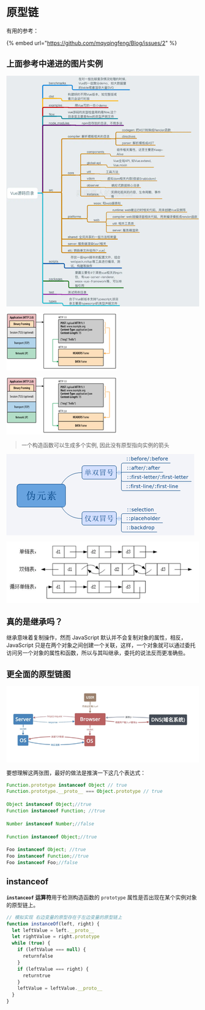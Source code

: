 # 原型链

有用的参考：

{% embed url="https://github.com/mqyqingfeng/Blog/issues/2" %}

## 上面参考中递进的图片实例

![&#x6784;&#x9020;&#x51FD;&#x6570;&#x548C;&#x5B9E;&#x4F8B;&#x539F;&#x578B;](../.gitbook/assets/image%20%2894%29.png)

![&#x6BCF;&#x4E00;&#x4E2A;JavaScript&#x5BF9;&#x8C61;\(&#x9664;&#x4E86; null \)&#x90FD;&#x5177;&#x6709;&#x7684;\_\_proto\_\_&#x5C5E;&#x6027; \| person.\_\_proto\_\_ === Person.prototype](../.gitbook/assets/image%20%2861%29.png)

![&#x6BCF;&#x4E2A;&#x539F;&#x578B;&#x90FD;&#x6709;&#x4E00;&#x4E2A; constructor &#x5C5E;&#x6027;&#x6307;&#x5411;&#x5173;&#x8054;&#x7684;&#x6784;&#x9020;&#x51FD;&#x6570; \| Person === Person.prototype.constructor](../.gitbook/assets/image%20%2874%29.png)

> 一个构造函数可以生成多个实例, 因此没有原型指向实例的箭头

![&#x539F;&#x578B;&#x7684;&#x539F;&#x578B; \| Person.prototype.\_\_proto\_\_ === Object.prototype](../.gitbook/assets/image%20%2823%29.png)

![&#x84DD;&#x8272;&#x7EBF;&#x5C31;&#x662F;&#x539F;&#x578B;&#x94FE; \| Object&#x7684;&#x539F;&#x578B;&#x7684;&#x539F;&#x578B;&#x4E3A;&#x7A7A; \| Object.prototype.\_\_proto\_\_ === null](../.gitbook/assets/image%20%28121%29.png)

## 真的是继承吗？

继承意味着复制操作，然而 JavaScript 默认并不会复制对象的属性，相反，JavaScript 只是在两个对象之间创建一个关联，这样，一个对象就可以通过委托访问另一个对象的属性和函数，所以与其叫继承，委托的说法反而更准确些。

## 更全面的原型链图



![](../.gitbook/assets/image%20%2815%29.png)



要想理解这两张图，最好的做法是推演一下这几个表达式：

```javascript
Function.prototype instanceof Object // true
Function.prototype.__proto__ === Object.prototype // true

Object instanceof Object;//true 
Function instanceof Function; //true 

Number instanceof Number;//false 

Function instanceof Object;//true 
 
Foo instanceof Object; //true
Foo instanceof Function;//true 
Foo instanceof Foo;//false
```

## instanceof

**`instanceof`** **运算符**用于检测构造函数的 `prototype` 属性是否出现在某个实例对象的原型链上。

```javascript
// 模拟实现 右边变量的原型存在于左边变量的原型链上
function instanceOf(left, right) {
  let leftValue = left.__proto__
  let rightValue = right.prototype
  while (true) {
    if (leftValue === null) {
      returnfalse
    }
    if (leftValue === right) {
      returntrue
    }
    leftValue = leftValue.__proto__
  }
}
```

